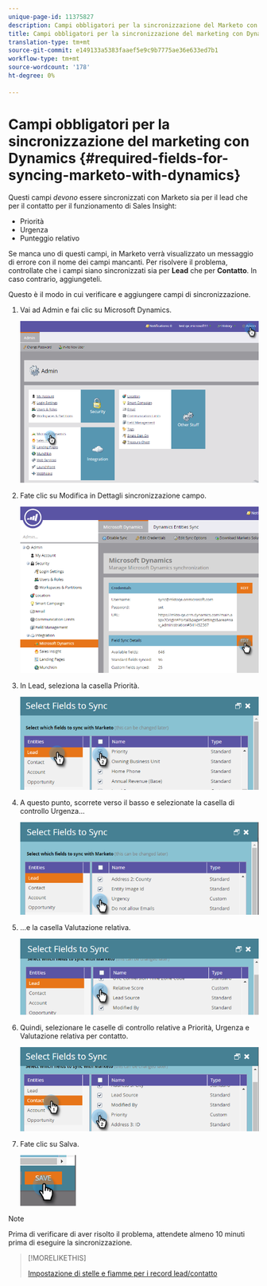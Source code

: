 ```yaml
---
unique-page-id: 11375827
description: Campi obbligatori per la sincronizzazione del Marketo con Dynamics - Marketo Docs - Documentazione prodotto
title: Campi obbligatori per la sincronizzazione del marketing con Dynamics
translation-type: tm+mt
source-git-commit: e149133a5383faaef5e9c9b7775ae36e633ed7b1
workflow-type: tm+mt
source-wordcount: '178'
ht-degree: 0%

---
```



# Campi obbligatori per la sincronizzazione del marketing con Dynamics {#required-fields-for-syncing-marketo-with-dynamics}

Questi campi *devono* essere sincronizzati con Marketo sia per il lead che per il contatto per il funzionamento di Sales Insight:

* Priorità
* Urgenza
* Punteggio relativo

Se manca uno di questi campi, in Marketo verrà visualizzato un messaggio di errore con il nome dei campi mancanti. Per risolvere il problema, controllate che i campi siano sincronizzati sia per **Lead** che per **Contatto**. In caso contrario, aggiungeteli.

Questo è il modo in cui verificare e aggiungere campi di sincronizzazione.

1. Vai ad Admin e fai clic su Microsoft Dynamics.

   ![](assets/image2015-10-9-9-3a50-3a9.png)

1. Fate clic su Modifica in Dettagli sincronizzazione campo.

   ![](assets/image2015-10-9-9-3a52-3a23.png)

1. In Lead, seleziona la casella Priorità.

   ![](assets/image2016-6-8-13-3a33-3a50.png)

1. A questo punto, scorrete verso il basso e selezionate la casella di controllo Urgenza...

   ![](assets/image2016-6-8-13-3a35-3a22.png)

1. ...e la casella Valutazione relativa.

   ![](assets/image2016-6-8-13-3a36-3a1.png)

1. Quindi, selezionare le caselle di controllo relative a Priorità, Urgenza e Valutazione relativa per contatto.

   ![](assets/image2016-6-8-13-3a36-3a36.png)

1. Fate clic su Salva.

   ![](assets/image2016-6-8-13-3a41-3a27.png)

>[!NOTE]
>
>Prima di verificare di aver risolto il problema, attendete almeno 10 minuti prima di eseguire la sincronizzazione.

>[!MORELIKETHIS]
>
>[Impostazione di stelle e fiamme per i record lead/contatto](http://docs.marketo.com/x/BICMAg)

